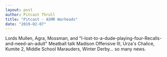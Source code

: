 ```yaml
---
layout: post
author: Pitcast Thrull
title: "Pitcast - ASMR Warheads"
date: "2019-02-07"
---
```


Lords Mullen, Agra, Mossman, and "I-lost-to-a-dude-playing-four-Recalls-and-need-an-adult" Meatball talk Madison Offensive III, Urza's Chalice, Kumite 2, Middle School Marauders, Winter Derby… so many news.
